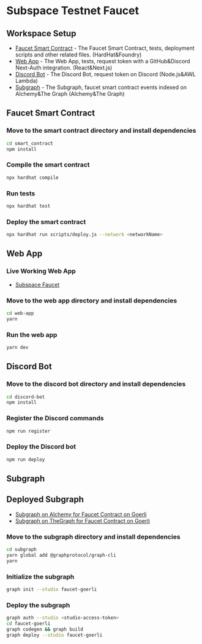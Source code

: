 # Subspace Testnet Faucet

## Workspace Setup

- [Faucet Smart Contract](./smart_contract) - The Faucet Smart Contract, tests, deployment scripts and other related files. (HardHat&Foundry)
- [Web App](./web-app) - The Web App, tests, request token with a GitHub&Discord Next-Auth integration. (React&Next.js)
- [Discord Bot](./discord-bot) - The Discord Bot, request token on Discord (Node.js&AWL Lambda)
- [Subgraph](./subgraph) - The Subgraph, faucet smart contract events indexed on Alchemy&The Graph (Alchemy&The Graph)

## Faucet Smart Contract

### Move to the smart contract directory and install dependencies

```bash
cd smart_contract
npm install
```

### Compile the smart contract

```bash
npx hardhat compile
```

### Run tests

```bash
npx hardhat test
```

### Deploy the smart contract

```bash
npx hardhat run scripts/deploy.js --network <networkName>
```

## Web App

### Live Working Web App

- [Subspace Faucet](https://https://subspacefaucet.com//)

### Move to the web app directory and install dependencies

```bash
cd web-app
yarn
```

### Run the web app

```bash
yarn dev
```

## Discord Bot

### Move to the discord bot directory and install dependencies

```bash
cd discord-bot
npm install
```

### Register the Discord commands

```bash
npm run register
```

### Deploy the Discord bot

```bash
npm run deploy
```

## Subgraph

## Deployed Subgraph

- [Subgraph on Alchemy for Faucet Contract on Goerli](https://subgraphs.alchemy.com/subgraphs/2634)
- [Subgraph on TheGraph for Faucet Contract on Goerli](https://thegraph.com/studio/subgraph/faucet-goerli/)

### Move to the subgraph directory and install dependencies

```bash
cd subgraph
yarn global add @graphprotocol/graph-cli
yarn
```

### Initialize the subgraph

```bash
graph init --studio faucet-goerli
```

### Deploy the subgraph

```bash
graph auth --studio <studio-access-token>
cd faucet-goerli
graph codegen && graph build
graph deploy --studio faucet-goerli
```
